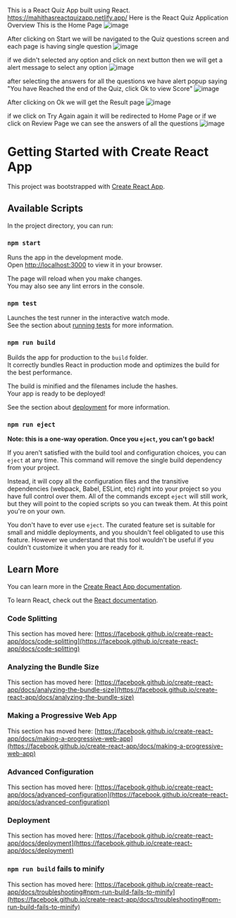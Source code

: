 This is a React Quiz App built using React.
https://mahithasreactquizapp.netlify.app/
Here is the React Quiz Application Overview 
This is the Home Page
![image](https://github.com/MutyalaMahithaMallarapu/Quiz-App-React/assets/167528557/55961879-24ca-473b-8bab-abecf4a73ec7)

After clicking on Start we will be navigated to the Quiz questions screen and each page is having single question
![image](https://github.com/MutyalaMahithaMallarapu/Quiz-App-React/assets/167528557/5678bb58-a1e8-430e-ad99-a0dbc51c4347)

if we didn't selected any option and click on next button then we will get a alert message to select any option
![image](https://github.com/MutyalaMahithaMallarapu/Quiz-App-React/assets/167528557/fef63979-73be-4bde-85f5-8774f91b4583)


after selecting the answers for all the questions we have alert popup saying "You have Reached the end of the Quiz, click Ok to view Score"
![image](https://github.com/MutyalaMahithaMallarapu/Quiz-App-React/assets/167528557/cbdfc1bc-40ca-431c-9cbe-31e0cb49a9e7)

After clicking on Ok we will get the Result page
![image](https://github.com/MutyalaMahithaMallarapu/Quiz-App-React/assets/167528557/905164b9-048f-49dc-aa6c-469790541c4d)

if we click on Try Again again it will be redirected to Home Page
or
if we click on Review Page we can see the answers of all the questions
![image](https://github.com/MutyalaMahithaMallarapu/Quiz-App-React/assets/167528557/15f473e3-d7e0-4ce3-89f5-bddf73e83034)







# Getting Started with Create React App

This project was bootstrapped with [Create React App](https://github.com/facebook/create-react-app).

## Available Scripts

In the project directory, you can run:

### `npm start`

Runs the app in the development mode.\
Open [http://localhost:3000](http://localhost:3000) to view it in your browser.

The page will reload when you make changes.\
You may also see any lint errors in the console.

### `npm test`

Launches the test runner in the interactive watch mode.\
See the section about [running tests](https://facebook.github.io/create-react-app/docs/running-tests) for more information.

### `npm run build`

Builds the app for production to the `build` folder.\
It correctly bundles React in production mode and optimizes the build for the best performance.

The build is minified and the filenames include the hashes.\
Your app is ready to be deployed!

See the section about [deployment](https://facebook.github.io/create-react-app/docs/deployment) for more information.

### `npm run eject`

**Note: this is a one-way operation. Once you `eject`, you can't go back!**

If you aren't satisfied with the build tool and configuration choices, you can `eject` at any time. This command will remove the single build dependency from your project.

Instead, it will copy all the configuration files and the transitive dependencies (webpack, Babel, ESLint, etc) right into your project so you have full control over them. All of the commands except `eject` will still work, but they will point to the copied scripts so you can tweak them. At this point you're on your own.

You don't have to ever use `eject`. The curated feature set is suitable for small and middle deployments, and you shouldn't feel obligated to use this feature. However we understand that this tool wouldn't be useful if you couldn't customize it when you are ready for it.

## Learn More

You can learn more in the [Create React App documentation](https://facebook.github.io/create-react-app/docs/getting-started).

To learn React, check out the [React documentation](https://reactjs.org/).

### Code Splitting

This section has moved here: [https://facebook.github.io/create-react-app/docs/code-splitting](https://facebook.github.io/create-react-app/docs/code-splitting)

### Analyzing the Bundle Size

This section has moved here: [https://facebook.github.io/create-react-app/docs/analyzing-the-bundle-size](https://facebook.github.io/create-react-app/docs/analyzing-the-bundle-size)

### Making a Progressive Web App

This section has moved here: [https://facebook.github.io/create-react-app/docs/making-a-progressive-web-app](https://facebook.github.io/create-react-app/docs/making-a-progressive-web-app)

### Advanced Configuration

This section has moved here: [https://facebook.github.io/create-react-app/docs/advanced-configuration](https://facebook.github.io/create-react-app/docs/advanced-configuration)

### Deployment

This section has moved here: [https://facebook.github.io/create-react-app/docs/deployment](https://facebook.github.io/create-react-app/docs/deployment)

### `npm run build` fails to minify

This section has moved here: [https://facebook.github.io/create-react-app/docs/troubleshooting#npm-run-build-fails-to-minify](https://facebook.github.io/create-react-app/docs/troubleshooting#npm-run-build-fails-to-minify)
